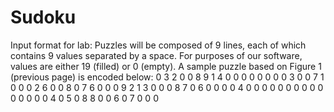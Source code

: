# Sudoku

Input format for lab:
Puzzles will be composed of 9 lines, each of which contains 9 values separated by a
space. For purposes of our software, values are either 19 (filled) or 0 (empty).
A sample puzzle based on Figure 1 (previous page) is encoded below:
0 3 2 0 0 8 9 1 4
0 0 0 0 0 0 0 0 3
0 0 7 1 0 0 0 2 6
0 0 8 0 7 6 0 0 0
9 2 1 3 0 0 0 8 7
0 6 0 0 0 0 4 0 0
0 0 0 0 0 0 0 0 0
0 0 0 0 4 0 5 0 8
8 0 0 6 0 7 0 0 0 
